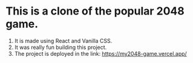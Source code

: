 # This is a clone of the popular 2048 game.
1. It is made using React and Vanilla CSS.
2. It was really fun building this project.
3. The project is deployed in the link: https://my2048-game.vercel.app/ 
